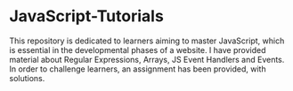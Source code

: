 # JavaScript-Tutorials
This repository is dedicated to learners aiming to master JavaScript, which is essential in the developmental phases of a website. I have provided material about Regular Expressions, Arrays, JS Event Handlers and Events. In order to challenge learners, an assignment has been provided, with solutions.
